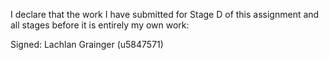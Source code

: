 I declare that the work I have submitted for Stage D of this assignment and all stages before it is entirely my own work:

Signed: Lachlan Grainger (u5847571)
